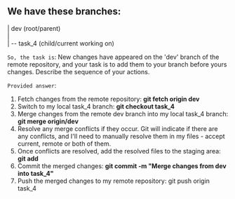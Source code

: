 ## We have these branches:
| dev (root/parent)<br>
|<br>
| -- task_4 (child/current working on)<br>


`So, the task is`:
New changes have appeared on the 'dev' branch of the remote repository, and your task is to add them to your branch before yours changes. Describe the sequence of your actions.

`Provided answer`:
1. Fetch changes from the remote repository:
   **git fetch origin dev**
2. Switch to my local task_4 branch:
   **git checkout task_4**
3. Merge changes from the remote dev branch into my local task_4 branch:
   **git merge origin/dev**
4. Resolve any merge conflicts if they occur. Git will indicate if there are any conflicts, and I'll need to manually resolve them in my files - accept current, remote or both of them.
5. Once conflicts are resolved, add the resolved files to the staging area:
   **git add <resolved files>**
6. Commit the merged changes:
   **git commit -m "Merge changes from dev into task_4"**
7. Push the merged changes to my remote repository:
   git push origin task_4
